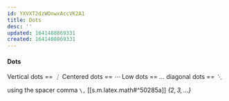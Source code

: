 ```yaml
---
id: YXVXT2dzWOnwxAccVK2A1
title: Dots
desc: ''
updated: 1641408869331
created: 1641408869331
---
```


#### Dots

Vertical dots == _$\vdots$_
Centered dots == _$\cdots$_
Low dots == _$\ldots$_
diagonal dots == _$\ddots$_

using the spacer comma `\,` [[s.m.latex.math#^50285a]]
_$\{2,3,\,\ldots\}$_
